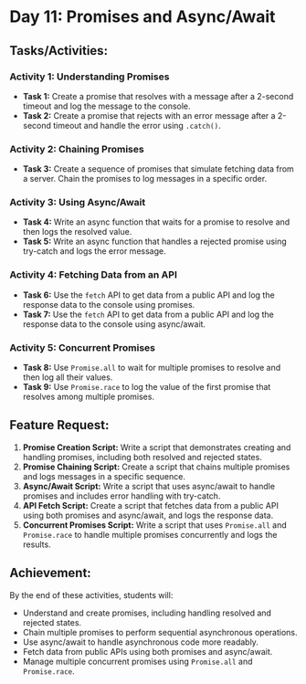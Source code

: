 # Day 11: Promises and Async/Await

## Tasks/Activities:

### Activity 1: Understanding Promises

- **Task 1:** Create a promise that resolves with a message after a 2-second timeout and log the message to the console.
- **Task 2:** Create a promise that rejects with an error message after a 2-second timeout and handle the error using `.catch()`.

### Activity 2: Chaining Promises

- **Task 3:** Create a sequence of promises that simulate fetching data from a server. Chain the promises to log messages in a specific order.

### Activity 3: Using Async/Await

- **Task 4:** Write an async function that waits for a promise to resolve and then logs the resolved value.
- **Task 5:** Write an async function that handles a rejected promise using try-catch and logs the error message.

### Activity 4: Fetching Data from an API

- **Task 6:** Use the `fetch` API to get data from a public API and log the response data to the console using promises.
- **Task 7:** Use the `fetch` API to get data from a public API and log the response data to the console using async/await.

### Activity 5: Concurrent Promises

- **Task 8:** Use `Promise.all` to wait for multiple promises to resolve and then log all their values.
- **Task 9:** Use `Promise.race` to log the value of the first promise that resolves among multiple promises.

## Feature Request:

1. **Promise Creation Script:** Write a script that demonstrates creating and handling promises, including both resolved and rejected states.
2. **Promise Chaining Script:** Create a script that chains multiple promises and logs messages in a specific sequence.
3. **Async/Await Script:** Write a script that uses async/await to handle promises and includes error handling with try-catch.
4. **API Fetch Script:** Create a script that fetches data from a public API using both promises and async/await, and logs the response data.
5. **Concurrent Promises Script:** Write a script that uses `Promise.all` and `Promise.race` to handle multiple promises concurrently and logs the results.

## Achievement:

By the end of these activities, students will:
- Understand and create promises, including handling resolved and rejected states.
- Chain multiple promises to perform sequential asynchronous operations.
- Use async/await to handle asynchronous code more readably.
- Fetch data from public APIs using both promises and async/await.
- Manage multiple concurrent promises using `Promise.all` and `Promise.race`.
